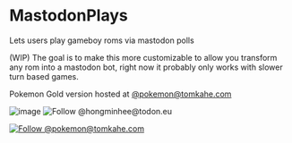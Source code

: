 # MastodonPlays
Lets users play gameboy roms via mastodon polls

(WIP)
The goal is to make this more customizable to allow you transform any rom into a mastodon bot, right now it probably only works with slower turn based games.

Pokemon Gold version hosted at [@pokemon@tomkahe.com](https://tomkahe.com/@pokemon)


![image](https://github.com/TomCasavant/MastodonPlaysGameboy/assets/7014115/03751002-6b02-4610-bd17-d4997363f85d)
![Follow @hongminhee@todon.eu](https://fedi-badge.deno.dev/@hongminhee@todon.eu/followers.svg)

[![Follow @pokemon@tomkahe.com](https://fedi-badge.deno.dev/@pokemon@tomkahe.com/followers.svg?style=plastic)](https://tomkahe.com/@pokemon)
